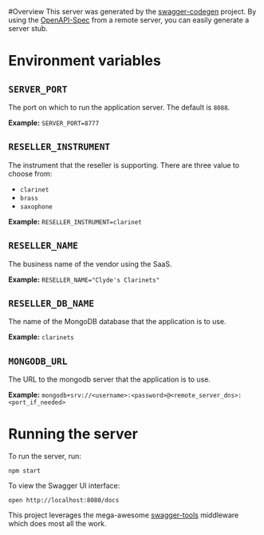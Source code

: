 #Overview
This server was generated by the [swagger-codegen](https://github.com/swagger-api/swagger-codegen) project.  By using the [OpenAPI-Spec](https://github.com/OAI/OpenAPI-Specification) from a remote server, you can easily generate a server stub.

# Environment variables

## `SERVER_PORT`

The port on which to run the application server. The default is `8088`.

**Example:** `SERVER_PORT=8777`

## `RESELLER_INSTRUMENT`

The instrument that the reseller is supporting. There are three value to choose from:

* `clarinet`
* `brass`
* `saxophone`

**Example:** `RESELLER_INSTRUMENT=clarinet`

## `RESELLER_NAME`

The business name of the vendor using the SaaS.

**Example:** `RESELLER_NAME="Clyde's Clarinets"`

## `RESELLER_DB_NAME`

The name of the MongoDB database that the application is to use.

**Example:** `clarinets`

## `MONGODB_URL`

The URL to the mongodb server that the application is to use.

**Example:** `mongodb+srv://<username>:<password>@<remote_server_dns>:<port_if_needed>`

# Running the server
To run the server, run:

```
npm start
```

To view the Swagger UI interface:

```
open http://localhost:8080/docs
```

This project leverages the mega-awesome [swagger-tools](https://github.com/apigee-127/swagger-tools) middleware which does most all the work.


